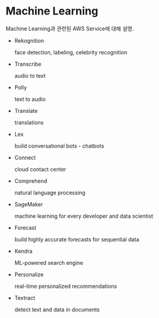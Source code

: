 # Machine Learning

Machine Learning과 관련된 AWS Service에 대해 설명.

* Rekognition

    face detection, labeling, celebrity recognition

* Transcribe

    audio to text

* Polly

    text to audio

* Translate

    translations

* Lex

    build conversational bots - chatbots

* Connect

    cloud contact center

* Comprehend

    natural language processing

* SageMaker

    machine learning for every developer and data scientist

* Forecast

    build highly accurate forecasts for sequential data

* Kendra

    ML-powered search engine

* Personalize

    real-time personalized recommendations

* Textract

    detect text and data in documents